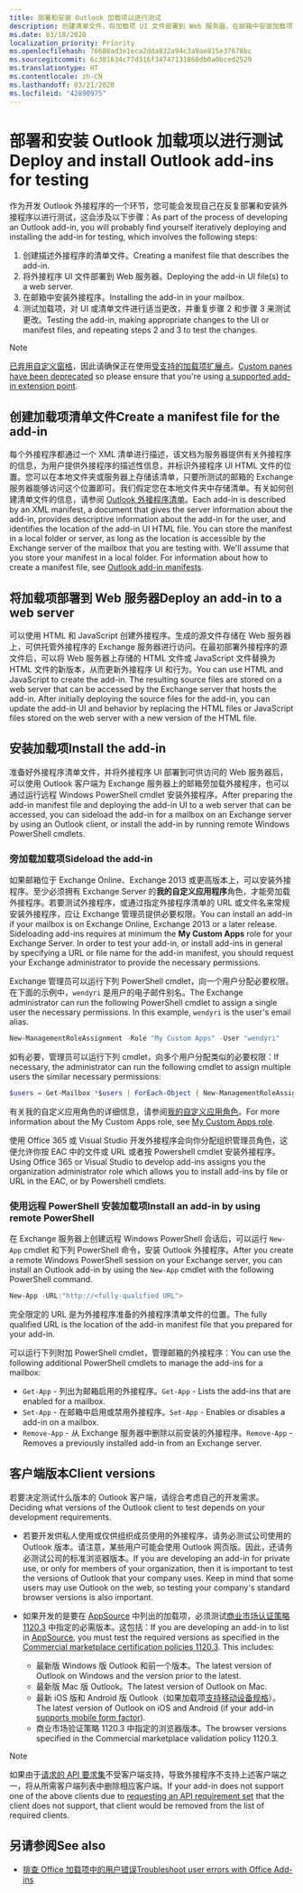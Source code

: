 ```yaml
---
title: 部署和安装 Outlook 加载项以进行测试
description: 创建清单文件，将加载项 UI 文件部署到 Web 服务器，在邮箱中安装加载项，然后测试加载项。
ms.date: 03/18/2020
localization_priority: Priority
ms.openlocfilehash: 76688ad3e1eca2dda832a94c3a9ae815e37678bc
ms.sourcegitcommit: 6c381634c77d316f34747131860db0a0bced2529
ms.translationtype: HT
ms.contentlocale: zh-CN
ms.lasthandoff: 03/21/2020
ms.locfileid: "42890975"
---
```

# <a name="deploy-and-install-outlook-add-ins-for-testing"></a><span data-ttu-id="cbc28-103">部署和安装 Outlook 加载项以进行测试</span><span class="sxs-lookup"><span data-stu-id="cbc28-103">Deploy and install Outlook add-ins for testing</span></span>

<span data-ttu-id="cbc28-104">作为开发 Outlook 外接程序的一个环节，您可能会发现自己在反复部署和安装外接程序以进行测试，这会涉及以下步骤：</span><span class="sxs-lookup"><span data-stu-id="cbc28-104">As part of the process of developing an Outlook add-in, you will probably find yourself iteratively deploying and installing the add-in for testing, which involves the following steps:</span></span>

1. <span data-ttu-id="cbc28-105">创建描述外接程序的清单文件。</span><span class="sxs-lookup"><span data-stu-id="cbc28-105">Creating a manifest file that describes the add-in.</span></span>
1. <span data-ttu-id="cbc28-106">将外接程序 UI 文件部署到 Web 服务器。</span><span class="sxs-lookup"><span data-stu-id="cbc28-106">Deploying the add-in UI file(s) to a web server.</span></span>
1. <span data-ttu-id="cbc28-107">在邮箱中安装外接程序。</span><span class="sxs-lookup"><span data-stu-id="cbc28-107">Installing the add-in in your mailbox.</span></span>
1. <span data-ttu-id="cbc28-108">测试加载项，对 UI 或清单文件进行适当更改，并重复步骤 2 和步骤 3 来测试更改。</span><span class="sxs-lookup"><span data-stu-id="cbc28-108">Testing the add-in, making appropriate changes to the UI or manifest files, and repeating steps 2 and 3 to test the changes.</span></span>

> [!NOTE]
> <span data-ttu-id="cbc28-109">[已弃用自定义窗格](https://developer.microsoft.com/outlook/blogs/make-your-add-ins-available-in-the-office-ribbon/)，因此请确保正在使用[受支持的加载项扩展点](outlook-add-ins-overview.md#extension-points)。</span><span class="sxs-lookup"><span data-stu-id="cbc28-109">[Custom panes have been deprecated](https://developer.microsoft.com/outlook/blogs/make-your-add-ins-available-in-the-office-ribbon/) so please ensure that you're using [a supported add-in extension point](outlook-add-ins-overview.md#extension-points).</span></span>

## <a name="create-a-manifest-file-for-the-add-in"></a><span data-ttu-id="cbc28-110">创建加载项清单文件</span><span class="sxs-lookup"><span data-stu-id="cbc28-110">Create a manifest file for the add-in</span></span>

<span data-ttu-id="cbc28-p101">每个外接程序都通过一个 XML 清单进行描述，该文档为服务器提供有关外接程序的信息，为用户提供外接程序的描述性信息，并标识外接程序 UI HTML 文件的位置。您可以在本地文件夹或服务器上存储该清单，只要所测试的邮箱的 Exchange 服务器能够访问这个位置即可。我们假定您在本地文件夹中存储清单。有关如何创建清单文件的信息，请参阅 [Outlook 外接程序清单](manifests.md)。</span><span class="sxs-lookup"><span data-stu-id="cbc28-p101">Each add-in is described by an XML manifest, a document that gives the server information about the add-in, provides descriptive information about the add-in for the user, and identifies the location of the add-in UI HTML file. You can store the manifest in a local folder or server, as long as the location is accessible by the Exchange server of the mailbox that you are testing with. We'll assume that you store your manifest in a local folder. For information about how to create a manifest file, see [Outlook add-in manifests](manifests.md).</span></span>

## <a name="deploy-an-add-in-to-a-web-server"></a><span data-ttu-id="cbc28-115">将加载项部署到 Web 服务器</span><span class="sxs-lookup"><span data-stu-id="cbc28-115">Deploy an add-in to a web server</span></span>

<span data-ttu-id="cbc28-p102">可以使用 HTML 和 JavaScript 创建外接程序。生成的源文件存储在 Web 服务器上，可供托管外接程序的 Exchange 服务器进行访问。在最初部署外接程序的源文件后，可以将 Web 服务器上存储的 HTML 文件或 JavaScript 文件替换为 HTML 文件的新版本，从而更新外接程序 UI 和行为。</span><span class="sxs-lookup"><span data-stu-id="cbc28-p102">You can use HTML and JavaScript to create the add-in. The resulting source files are stored on a web server that can be accessed by the Exchange server that hosts the add-in. After initially deploying the source files for the add-in, you can update the add-in UI and behavior by replacing the HTML files or JavaScript files stored on the web server with a new version of the HTML file.</span></span>

## <a name="install-the-add-in"></a><span data-ttu-id="cbc28-119">安装加载项</span><span class="sxs-lookup"><span data-stu-id="cbc28-119">Install the add-in</span></span>

<span data-ttu-id="cbc28-120">准备好外接程序清单文件，并将外接程序 UI 部署到可供访问的 Web 服务器后，可以使用 Outlook 客户端为 Exchange 服务器上的邮箱旁加载外接程序，也可以通过运行远程 Windows PowerShell cmdlet 安装外接程序。</span><span class="sxs-lookup"><span data-stu-id="cbc28-120">After preparing the add-in manifest file and deploying the add-in UI to a web server that can be accessed, you can sideload the add-in for a mailbox on an Exchange server by using an Outlook client, or install the add-in by running remote Windows PowerShell cmdlets.</span></span>

### <a name="sideload-the-add-in"></a><span data-ttu-id="cbc28-121">旁加载加载项</span><span class="sxs-lookup"><span data-stu-id="cbc28-121">Sideload the add-in</span></span>

<span data-ttu-id="cbc28-p103">如果邮箱位于 Exchange Online、Exchange 2013 或更高版本上，可以安装外接程序。至少必须拥有 Exchange Server 的**我的自定义应用程序**角色，才能旁加载外接程序。若要测试外接程序，或通过指定外接程序清单的 URL 或文件名来常规安装外接程序，应让 Exchange 管理员提供必要权限。</span><span class="sxs-lookup"><span data-stu-id="cbc28-p103">You can install an add-in if your mailbox is on Exchange Online, Exchange 2013 or a later release. Sideloading add-ins requires at minimum the **My Custom Apps** role for your Exchange Server. In order to test your add-in, or install add-ins in general by specifying a URL or file name for the add-in manifest, you should request your Exchange administrator to provide the necessary permissions.</span></span>

<span data-ttu-id="cbc28-p104">Exchange 管理员可以运行下列 PowerShell cmdlet，向一个用户分配必要权限。在下面的示例中，`wendyri` 是用户的电子邮件别名。</span><span class="sxs-lookup"><span data-stu-id="cbc28-p104">The Exchange administrator can run the following PowerShell cmdlet to assign a single user the necessary permissions. In this example, `wendyri` is the user's email alias.</span></span>

```powershell
New-ManagementRoleAssignment -Role "My Custom Apps" -User "wendyri"
```

<span data-ttu-id="cbc28-127">如有必要，管理员可以运行下列 cmdlet，向多个用户分配类似的必要权限：</span><span class="sxs-lookup"><span data-stu-id="cbc28-127">If necessary, the administrator can run the following cmdlet to assign multiple users the similar necessary permissions:</span></span>

```powershell
$users = Get-Mailbox *$users | ForEach-Object { New-ManagementRoleAssignment -Role "My Custom Apps" -User $_.Alias}
```

<span data-ttu-id="cbc28-128">有关我的自定义应用角色的详细信息，请参阅[我的自定义应用角色](/exchange/my-custom-apps-role-exchange-2013-help)。</span><span class="sxs-lookup"><span data-stu-id="cbc28-128">For more information about the My Custom Apps role, see [My Custom Apps role](/exchange/my-custom-apps-role-exchange-2013-help).</span></span>

<span data-ttu-id="cbc28-129">使用 Office 365 或 Visual Studio 开发外接程序会向你分配组织管理员角色，这便允许你按 EAC 中的文件或 URL 或者按 Powershell cmdlet 安装外接程序。</span><span class="sxs-lookup"><span data-stu-id="cbc28-129">Using Office 365 or Visual Studio to develop add-ins assigns you the organization administrator role which allows you to install add-ins by file or URL in the EAC, or by Powershell cmdlets.</span></span>

### <a name="install-an-add-in-by-using-remote-powershell"></a><span data-ttu-id="cbc28-130">使用远程 PowerShell 安装加载项</span><span class="sxs-lookup"><span data-stu-id="cbc28-130">Install an add-in by using remote PowerShell</span></span>

<span data-ttu-id="cbc28-131">在 Exchange 服务器上创建远程 Windows PowerShell 会话后，可以运行 `New-App` cmdlet 和下列 PowerShell 命令，安装 Outlook 外接程序。</span><span class="sxs-lookup"><span data-stu-id="cbc28-131">After you create a remote Windows PowerShell session on your Exchange server, you can install an Outlook add-in by using the `New-App` cmdlet with the following PowerShell command.</span></span>

```powershell
New-App -URL:"http://<fully-qualified URL">
```

<span data-ttu-id="cbc28-132">完全限定的 URL 是为外接程序准备的外接程序清单文件的位置。</span><span class="sxs-lookup"><span data-stu-id="cbc28-132">The fully qualified URL is the location of the add-in manifest file that you prepared for your add-in.</span></span>

<span data-ttu-id="cbc28-133">可以运行下列附加 PowerShell cmdlet，管理邮箱的外接程序：</span><span class="sxs-lookup"><span data-stu-id="cbc28-133">You can use the following additional PowerShell cmdlets to manage the add-ins for a mailbox:</span></span>

-  <span data-ttu-id="cbc28-134">`Get-App` - 列出为邮箱启用的外接程序。</span><span class="sxs-lookup"><span data-stu-id="cbc28-134">`Get-App` - Lists the add-ins that are enabled for a mailbox.</span></span>
-  <span data-ttu-id="cbc28-135">`Set-App` - 在邮箱中启用或禁用外接程序。</span><span class="sxs-lookup"><span data-stu-id="cbc28-135">`Set-App` - Enables or disables a add-in on a mailbox.</span></span>
-  <span data-ttu-id="cbc28-136">`Remove-App` - 从 Exchange 服务器中删除以前安装的外接程序。</span><span class="sxs-lookup"><span data-stu-id="cbc28-136">`Remove-App` - Removes a previously installed add-in from an Exchange server.</span></span>

## <a name="client-versions"></a><span data-ttu-id="cbc28-137">客户端版本</span><span class="sxs-lookup"><span data-stu-id="cbc28-137">Client versions</span></span>

<span data-ttu-id="cbc28-138">若要决定测试什么版本的 Outlook 客户端，请综合考虑自己的开发需求。</span><span class="sxs-lookup"><span data-stu-id="cbc28-138">Deciding what versions of the Outlook client to test depends on your development requirements.</span></span>

- <span data-ttu-id="cbc28-p105">若要开发供私人使用或仅供组织成员使用的外接程序，请务必测试公司使用的 Outlook 版本。请注意，某些用户可能会使用 Outlook 网页版。因此，还请务必测试公司的标准浏览器版本。</span><span class="sxs-lookup"><span data-stu-id="cbc28-p105">If you are developing an add-in for private use, or only for members of your organization, then it is important to test the versions of Outlook that your company uses. Keep in mind that some users may use Outlook on the web, so testing your company's standard browser versions is also important.</span></span>

- <span data-ttu-id="cbc28-p106">如果开发的是要在 [AppSource](https://appsource.microsoft.com) 中列出的加载项，必须测试[商业市场认证策略 1120.3](/legal/marketplace/certification-policies#11203-functionality) 中指定的必需版本。这包括：</span><span class="sxs-lookup"><span data-stu-id="cbc28-p106">If you are developing an add-in to list in [AppSource](https://appsource.microsoft.com), you must test the required versions as specified in the [Commercial marketplace certification policies 1120.3](/legal/marketplace/certification-policies#11203-functionality). This includes:</span></span>
    - <span data-ttu-id="cbc28-143">最新版 Windows 版 Outlook 和前一个版本。</span><span class="sxs-lookup"><span data-stu-id="cbc28-143">The latest version of Outlook on Windows and the version prior to the latest.</span></span>
    - <span data-ttu-id="cbc28-144">最新版 Mac 版 Outlook。</span><span class="sxs-lookup"><span data-stu-id="cbc28-144">The latest version of Outlook on Mac.</span></span>
    - <span data-ttu-id="cbc28-145">最新 iOS 版和 Android 版 Outlook（如果加载项[支持移动设备规格](add-mobile-support.md)）。</span><span class="sxs-lookup"><span data-stu-id="cbc28-145">The latest version of Outlook on iOS and Android (if your add-in [supports mobile form factor](add-mobile-support.md)).</span></span>
    - <span data-ttu-id="cbc28-146">商业市场验证策略 1120.3 中指定的浏览器版本。</span><span class="sxs-lookup"><span data-stu-id="cbc28-146">The browser versions specified in the Commercial marketplace validation policy 1120.3.</span></span>

> [!NOTE]
> <span data-ttu-id="cbc28-147">如果由于[请求的 API 要求集](apis.md)不受客户端支持，导致外接程序不支持上述客户端之一，将从所需客户端列表中删除相应客户端。</span><span class="sxs-lookup"><span data-stu-id="cbc28-147">If your add-in does not support one of the above clients due to [requesting an API requirement set](apis.md) that the client does not support, that client would be removed from the list of required clients.</span></span>

## <a name="see-also"></a><span data-ttu-id="cbc28-148">另请参阅</span><span class="sxs-lookup"><span data-stu-id="cbc28-148">See also</span></span>

- [<span data-ttu-id="cbc28-149">排查 Office 加载项中的用户错误</span><span class="sxs-lookup"><span data-stu-id="cbc28-149">Troubleshoot user errors with Office Add-ins</span></span>](../testing/testing-and-troubleshooting.md)

